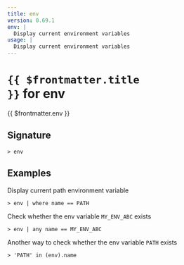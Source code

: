 ```yaml
---
title: env
version: 0.69.1
env: |
  Display current environment variables
usage: |
  Display current environment variables
---
```


# <code>{{ $frontmatter.title }}</code> for env

<div style='white-space: pre-wrap;margin-top: 10px'>{{ $frontmatter.env }}</div>

## Signature

```> env ```

## Examples

Display current path environment variable
```shell
> env | where name == PATH
```

Check whether the env variable `MY_ENV_ABC` exists
```shell
> env | any name == MY_ENV_ABC
```

Another way to check whether the env variable `PATH` exists
```shell
> 'PATH' in (env).name
```
